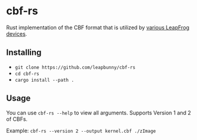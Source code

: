 # cbf-rs

Rust implementation of the CBF format that is utilized by [various LeapFrog devices](https://elinux.org/LeapFrog_Pollux_Platform:_File_Format_CBF).

## Installing
- `git clone https://github.com/leapbunny/cbf-rs`
- `cd cbf-rs`
- `cargo install --path .`

## Usage

You can use `cbf-rs --help` to view all arguments. Supports Version 1 and 2 of CBFs.

Example: `cbf-rs --version 2 --output kernel.cbf ./zImage`

